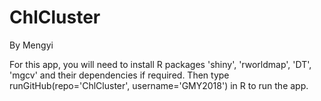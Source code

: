 # ChlCluster

By Mengyi

For this app, you will need to install R packages 'shiny', 'rworldmap', 'DT', 'mgcv' and their dependencies if required. Then type runGitHub(repo='ChlCluster', username='GMY2018') in R to run the app.

